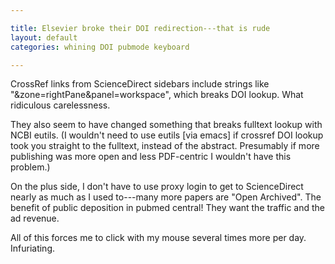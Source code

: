```yaml
---

title: Elsevier broke their DOI redirection---that is rude
layout: default
categories: whining DOI pubmode keyboard

---
```


CrossRef
links from
ScienceDirect sidebars include strings like "&zone=rightPane&panel=workspace",
which breaks DOI lookup.
What ridiculous carelessness.

They also seem to have changed something that breaks fulltext lookup
with NCBI eutils.
(I wouldn't need to use eutils [via emacs] if crossref DOI lookup took
you straight to the fulltext, instead of the abstract.
Presumably if more publishing was more open and less PDF-centric I
wouldn't have this problem.)

On the plus side, I don't have to use proxy login to get to
ScienceDirect nearly as much as I used to---many more papers are
"Open Archived".
The benefit of public deposition in pubmed central!
They want the traffic and the ad revenue.

All of this forces me to click with my mouse several times more per day.
Infuriating.
